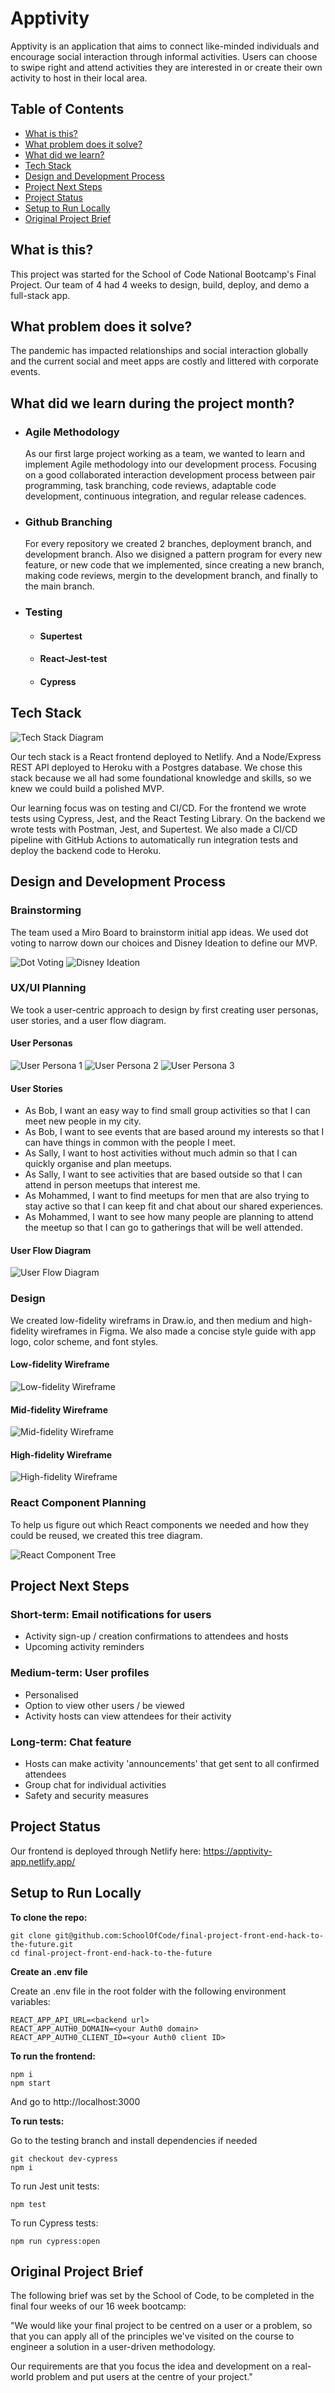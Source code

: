 
# Apptivity


Apptivity is an application that aims to connect like-minded individuals and encourage social interaction through informal activities. Users can choose to swipe right and attend activities they are interested in or create their own activity to host in their local area.

## Table of Contents

- [What is this?](#what-is-this?)
- [What problem does it solve?](#what-problem-does-it-solve?)
- [What did we learn?](#what-did-we-learn?)
- [Tech Stack](#tech-stack)
- [Design and Development Process](#process)
- [Project Next Steps](#project-next-steps)
- [Project Status](#project-status)
- [Setup to Run Locally](#setup)
- [Original Project Brief](#original-project-brief)

## What is this? <a name="what-is-this?"></a>

This project was started for the School of Code National Bootcamp's Final Project. Our team of 4 had 4 weeks to design, build, deploy, and demo a full-stack app.

## What problem does it solve? <a name="what-problem-does-it-solve?"></a>

The pandemic has impacted relationships and social interaction globally and the current social and meet apps are costly and littered with corporate events.

## What did we learn during the project month? <a name="what-did-we-learn?"></a>

- ### Agile Methodology
  As our first large project working as a team, we wanted to learn and implement Agile methodology into our development process. Focusing on a good collaborated interaction development process between pair programming, task branching, code reviews, adaptable code development, continuous integration, and regular release cadences.  

- ### Github Branching
  For every repository we created 2 branches, deployment branch, and development branch. Also we disigned a pattern program for every new feature, or new code that we implemented, since creating a new branch, making code reviews, mergin to the development branch, and finally to the main branch.  

- ### Testing

  - #### Supertest
  - #### React-Jest-test
  - #### Cypress
  

## Tech Stack <a name="tech-stack"></a>

![Tech Stack Diagram](/readme_images/tech_stack.jpg)

Our tech stack is a React frontend deployed to Netlify.
And a Node/Express REST API deployed to Heroku with a Postgres database.
We chose this stack because we all had some foundational knowledge and skills, so we knew we could build a polished MVP.

Our learning focus was on testing and CI/CD. For the frontend we wrote tests using Cypress, Jest, and the React Testing Library. On the backend we wrote tests with Postman, Jest, and Supertest. We also made a CI/CD pipeline with GitHub Actions to automatically run integration tests and deploy the backend code to Heroku.

## Design and Development Process <a name="process"></a>

### Brainstorming

The team used a Miro Board to brainstorm initial app ideas. We used dot voting to narrow down our choices and Disney Ideation to define our MVP.

![Dot Voting](/readme_images/dot_voting.JPG)
![Disney Ideation](/readme_images/disney_ideation.JPG)

### UX/UI Planning

We took a user-centric approach to design by first creating user personas, user stories, and a user flow diagram.

#### User Personas

![User Persona 1](/readme_images/persona1.JPG)
![User Persona 2](/readme_images/persona2.JPG)
![User Persona 3](/readme_images/persona3.JPG)

#### User Stories

- As Bob, I want an easy way to find small group activities so that I can meet new people in my city.
- As Bob, I want to see events that are based around my interests so that I can have things in common with the people I meet.
- As Sally, I want to host activities without much admin so that I can quickly organise and plan meetups.
- As Sally, I want to see activities that are based outside so that I can attend in person meetups that interest me.
- As Mohammed, I want to find meetups for men that are also trying to stay active so that I can keep fit and chat about our shared experiences.
- As Mohammed, I want to see how many people are planning to attend the meetup so that I can go to gatherings that will be well attended.

#### User Flow Diagram

![User Flow Diagram](/readme_images/user_flowchart.jpg)

### Design

We created low-fidelity wireframs in Draw.io, and then medium and high-fidelity wireframes in Figma. We also made a concise style guide with app logo, color scheme, and font styles.

#### Low-fidelity Wireframe

![Low-fidelity Wireframe](/readme_images/low_fidelity_wireframe.png)

#### Mid-fidelity Wireframe

![Mid-fidelity Wireframe](/readme_images/mid_fidelity_wireframe.JPG)

#### High-fidelity Wireframe

![High-fidelity Wireframe](/readme_images/hi_fidelity_wireframe.JPG)

### React Component Planning

To help us figure out which React components we needed and how they could be reused, we created this tree diagram.

![React Component Tree](/readme_images/react_component_tree.jpg)

## Project Next Steps <a name="project-next-steps"></a>

### Short-term: Email notifications for users
- Activity sign-up / creation confirmations to attendees and hosts
- Upcoming activity reminders


### Medium-term: User profiles
- Personalised
- Option to view other users / be viewed
- Activity hosts can view attendees for their activity


### Long-term: Chat feature
- Hosts can make activity 'announcements' that get sent to all confirmed attendees
- Group chat for individual activities
- Safety and security measures


## Project Status <a name="project-status"></a>
Our frontend is deployed through Netlify here: https://apptivity-app.netlify.app/ 

## Setup to Run Locally <a name="setup"></a>

**To clone the repo:**

```
git clone git@github.com:SchoolOfCode/final-project-front-end-hack-to-the-future.git
cd final-project-front-end-hack-to-the-future
```

**Create an .env file**

Create an .env file in the root folder with the following environment variables:

```
REACT_APP_API_URL=<backend url>
REACT_APP_AUTH0_DOMAIN=<your Auth0 domain>
REACT_APP_AUTH0_CLIENT_ID=<your Auth0 client ID>
```

**To run the frontend:**

```
npm i
npm start
```

And go to http://localhost:3000

**To run tests:**

Go to the testing branch and install dependencies if needed

```
git checkout dev-cypress
npm i
```

To run Jest unit tests:

```
npm test
```

To run Cypress tests:

```
npm run cypress:open
```

## Original Project Brief <a name="original-project-brief"></a>
The following brief was set by the School of Code, to be completed in the final four weeks of our 16 week bootcamp:

"We would like your final project to be centred on a user or a problem, so that you can apply all of the principles we've visited on the course to engineer a solution in a user-driven methodology.

Our requirements are that you focus the idea and development on a real-world problem and put users at the centre of your project."
